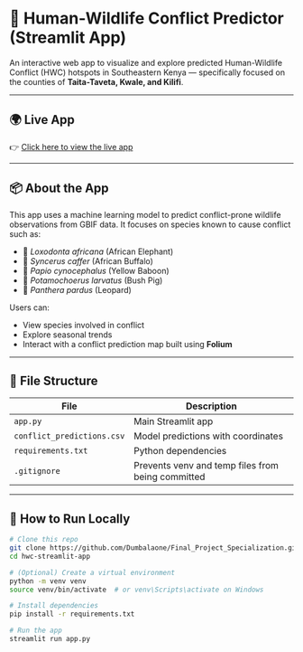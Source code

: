 # 🐘 Human-Wildlife Conflict Predictor (Streamlit App)

An interactive web app to visualize and explore predicted Human-Wildlife Conflict (HWC) hotspots in Southeastern Kenya — specifically focused on the counties of **Taita-Taveta, Kwale, and Kilifi**.

---

## 🌍 Live App

👉 [Click here to view the live app](https://finalprojectspecialization-ckztyr6d9bkkmjlwg8usy7.streamlit.app/)  


---

## 📦 About the App

This app uses a machine learning model to predict conflict-prone wildlife observations from GBIF data. It focuses on species known to cause conflict such as:

- 🐘 *Loxodonta africana* (African Elephant)
- 🐃 *Syncerus caffer* (African Buffalo)
- 🐒 *Papio cynocephalus* (Yellow Baboon)
- 🐗 *Potamochoerus larvatus* (Bush Pig)
- 🐆 *Panthera pardus* (Leopard)

Users can:
- View species involved in conflict
- Explore seasonal trends
- Interact with a conflict prediction map built using **Folium**

---

## 📁 File Structure

| File | Description |
|------|-------------|
| `app.py` | Main Streamlit app |
| `conflict_predictions.csv` | Model predictions with coordinates |
| `requirements.txt` | Python dependencies |
| `.gitignore` | Prevents venv and temp files from being committed |

---

## 🚀 How to Run Locally

```bash
# Clone this repo
git clone https://github.com/Dumbalaone/Final_Project_Specialization.git
cd hwc-streamlit-app

# (Optional) Create a virtual environment
python -m venv venv
source venv/bin/activate  # or venv\Scripts\activate on Windows

# Install dependencies
pip install -r requirements.txt

# Run the app
streamlit run app.py
